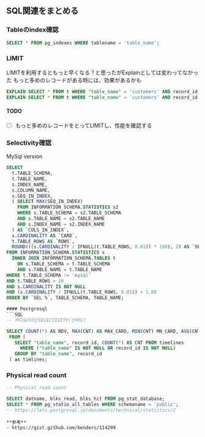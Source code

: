 
## SQL関連をまとめる

### Tableのindex確認

```SQL
SELECT * FROM pg_indexes WHERE tablename = 'table_name';
```

### LIMIT

LIMITを利用するともっと早くなる？と思ったがExplainとしては変わってなかった
もっと多めのレコードがある時には、効果があるかも


```SQL
EXPLAIN SELECT * FROM t WHERE "table_name" = 'customers' AND record_id IN (1, 3, 5);
EXPLAIN SELECT * FROM t WHERE "table_name" = 'customers' AND record_id IN (1, 3, 5) LIMIT 1;
```

#### TODO 
- [ ] もっと多めのレコードをとってLIMITし、性能を確認する

### Selectivity確認

MySql version
```SQL
SELECT
  t.TABLE_SCHEMA,
  t.TABLE_NAME,
  s.INDEX_NAME,
  s.COLUMN_NAME,
  s.SEQ_IN_INDEX,
  ( SELECT MAX(SEQ_IN_INDEX)
    FROM INFORMATION_SCHEMA.STATISTICS s2
    WHERE s.TABLE_SCHEMA = s2.TABLE_SCHEMA
    AND s.TABLE_NAME = s2.TABLE_NAME
    AND s.INDEX_NAME = s2.INDEX_NAME
  ) AS `COLS_IN_INDEX`,
  s.CARDINALITY AS `CARD`,
  t.TABLE_ROWS AS `ROWS`,
  ROUND(((s.CARDINALITY / IFNULL(t.TABLE_ROWS, 0.01)) * 100), 2) AS `SEL %`
FROM INFORMATION_SCHEMA.STATISTICS s
  INNER JOIN INFORMATION_SCHEMA.TABLES t
    ON s.TABLE_SCHEMA = t.TABLE_SCHEMA
    AND s.TABLE_NAME = t.TABLE_NAME
WHERE t.TABLE_SCHEMA != 'mysql'
AND t.TABLE_ROWS > 10
AND s.CARDINALITY IS NOT NULL
AND (s.CARDINALITY / IFNULL(t.TABLE_ROWS, 0.01)) < 1.00
ORDER BY `SEL %`, TABLE_SCHEMA, TABLE_NAME;

#### Postgresql
```SQL
-- 카디날리티/SELECTIVITY(선택도)

SELECT COUNT(*) AS NDV, MAX(CNT) AS MAX_CARD, MIN(CNT) MN_CARD, AVG(CNT) AS AVG_CARD
 FROM (
   SELECT "table_name", record_id, COUNT(*) AS CNT FROM timelines
     WHERE ("table_name" IS NOT NULL OR record_id IS NOT NULL)
   GROUP BY "table_name", record_id
 ) as timlines;
```

### Physical read count

```SQL
-- Physical read count

SELECT datname, blks_read, blks_hit FROM pg_stat_database;
SELECT * FROM pg_statio_all_tables WHERE schemaname = 'public';
-- https://lets.postgresql.jp/documents/technical/statistics/2
```

```
**参考**
- https://gist.github.com/benders/114299


